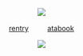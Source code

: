 


<p align="center">
  <img src= "https://i.postimg.cc/jSbNwzfd/Untitled341-20251027121938.png">
</p>

<div align="center">
  
[rentry](https://rentry.co/angelfallin)  󠀠󠀠 ㅤㅤ  [atabook](https://raincandy.atabook.org/)

</div>

<p align="center">
  <a href="https://github.com/kittinan/spotify-github-profile">
    <img src="https://spotify-github-profile.kittinanx.com/api/view?uid=31riqf3fmmfy6353kzizximkybjq&cover_image=true&theme=novatorem&show_offline=false&background_color=ffffff&interchange=false&profanity=false&bar_color=1d301c&bar_color_cover=false">
    
  </a>
</p>
